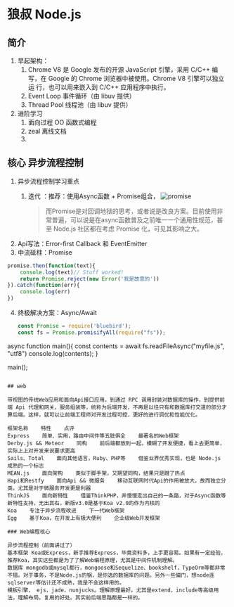 # 狼叔 Node.js

## 简介

1. 早起架构：
   1. Chrome V8 是 Google 发布的开源 JavaScript 引擎，采用 C/C++ 编写，在 Google 的 Chrome 浏览器中被使用。Chrome V8 引擎可以独立运    行，也可以用来嵌入到 C/C++ 应用程序中执行。
   2. Event Loop 事件循环（由 libuv 提供）
   3. Thread Pool 线程池（由 libuv 提供）
2. 进阶学习
   1. 面向过程 OO  函数式编程
   2. zeal 离线文档
   3. 

## 核心 异步流程控制

1. 异步流程控制学习重点
   1. 迭代  ：推荐：使用Async函数 + Promise组合，
      ![promise](https://i5ting.github.io/How-to-learn-node-correctly/media/14913280187332/Screen%20Shot%202017-04-05%20at%2008.43.08.png)
      
      > 而Promise是对回调地狱的思考，或者说是改良方案。目前使用非常普遍，可以说是在async函数普及之前唯一一个通用性规范，甚至 Node.js 社区都在考虑 Promise 化，可见其影响之大。
2. Api写法：Error-first Callback 和 EventEmitter
3. 中流砥柱：Promise

```javascript
promise.then(function(text){
    console.log(text)// Stuff worked!
    return Promise.reject(new Error('我是故意的'))
}).catch(function(err){
    console.log(err)
})
```

4. 终极解决方案：Async/Await
   
   ```javascript
   const Promise = require('bluebird');
   const fs = Promise.promisifyAll(require("fs"));
   ```

async function main(){
    const contents = await fs.readFileAsync("myfile.js", "utf8")
    console.log(contents);
}

main();

```

## web

带视图的传统Web应用和面向Api接口应用，到通过 RPC 调用封装对数据库的操作，到提供前端 Api 代理和网关，服务组装等，统称为后端开发，不再是以往只有和数据库打交道的部分才算后端。这样，就可以让前端工程师对开发过程可控，更好的进行调优和性能优化。

框架名称    特性    点评
Express    简单、实用，路由中间件等五脏俱全    最著名的Web框架
Derby.js && Meteor    同构    前后端都放到一起，模糊了开发便捷，看上去更简单，实际上上对开发来说要求更高
Sails、Total    面向其他语言，Ruby、PHP等    借鉴业界优秀实现，也是 Node.js 成熟的一个标志
MEAN.js    面向架构    类似于脚手架，又期望同构，结果只是蹭了热点
Hapi和Restfy    面向Api && 微服务    移动互联网时代Api的作用被放大，故而独立分类。尤其是对于微服务开发更是利器
ThinkJS    面向新特性    借鉴ThinkPHP，并慢慢走出自己的一条路，对于Async函数等新特性支持，无出其右，新版v3.0是基于Koa v2.0的作为内核的
Koa    专注于异步流程改进    下一代Web框架
Egg    基于Koa，在开发上有极大便利    企业级Web开发框架

### Web编程核心

异步流程控制（前面讲过了）
基本框架 Koa或Express，新手推荐Express，毕竟资料多，上手更容易。如果有一定经验，推荐Koa，其实这些都是为了了解Web编程原理，尤其是中间件机制理解。
数据库 mongodb或mysql都行，mongoose和Sequelize、bookshelf，TypeOrm等都非常不错。对于事务，不是Node.js的锅，是你选的数据库的问题。另外一些偏门，想node连sqlserver等估计还不成熟，我是不会这样用的。
模板引擎， ejs，jade，nunjucks。理解原理最好。尤其是extend，include等高级用法，理解布局，复用的好处。其实前后端思路都是一样的。